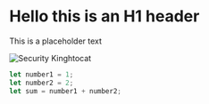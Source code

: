 # Hello this is an H1 header

This is a placeholder text

![Security Kinghtocat](https://octodex.github.com/images/securityknightocat.png)

``` javascript
let number1 = 1;
let number2 = 2;
let sum = number1 + number2;
```
